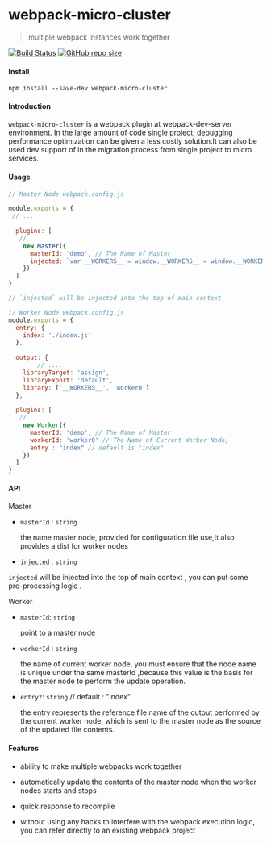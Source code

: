 # webpack-micro-cluster

>  multiple webpack instances work together

[![Build Status](https://travis-ci.org/nanyuantingfeng/webpack-micro-cluster.svg?branch=master)](https://travis-ci.org/nanyuantingfeng/webpack-micro-cluster)
[![GitHub repo size](https://img.shields.io/github/repo-size/nanyuantingfeng/webpack-micro-cluster)](https://img.shields.io/github/repo-size/nanyuantingfeng/webpack-micro-cluster)

#### Install

```npm
npm install --save-dev webpack-micro-cluster
```



#### Introduction

`webpack-micro-cluster` is a webpack plugin at webpack-dev-server environment. In the large amount of code single project, debugging performance optimization can be given a less costly solution.It can also be used dev support of in the migration process from single project to micro services.



#### Usage

```js
// Master Node webpack.config.js

module.exports = {
 // ....
  
  plugins: [
   //...
    new Master({
      masterId: 'demo', // The Name of Master
      injected: `var __WORKERS__ = window.__WORKERS__ = window.__WORKERS__ || {};`
    })
  ]
}

// `injected` will be injected into the top of main context 

// Worker Node webpack.config.js
module.exports = {
  entry: {
    index: './index.js'
  },
  
  output: {
 		// ....
    libraryTarget: 'assign',  
    libraryExport: 'default',
    library: ['__WORKERS__', 'worker0'] 
  },
  
  plugins: [
   //...
    new Worker({
      masterId: 'demo', // The Name of Master
      workerId: 'worker0' // The Name of Current Worker Node,
      entry : "index" // default is "index" 
    })
  ]
}

```



#### API

Master

  * `masterId` : `string`   

     the name master node, provided for configuration file use,It also provides a dist for worker nodes

*  `injected` : `string`

  `injected` will be injected into the top of main context , you can put some pre-processing logic .



Worker 

 * `masterId`: `string`   

   point to a master node

*  `workerId` : `string`

   the name of current worker node, you must ensure that the node name is unique under the same masterId ,because this value is the basis for the master node to perform the update operation.

*  `entry?`: `string`  // default : "index"

   the entry represents the reference file name of the output performed by the current worker node, which is sent to the master node as the source of the updated file contents.









#### Features

* ability to make multiple webpacks work together

* automatically update the contents of the master node when the worker nodes starts and stops

* quick response to recompile

* without using any hacks to interfere with the webpack execution logic, you can refer directly to an existing webpack project

   
  
